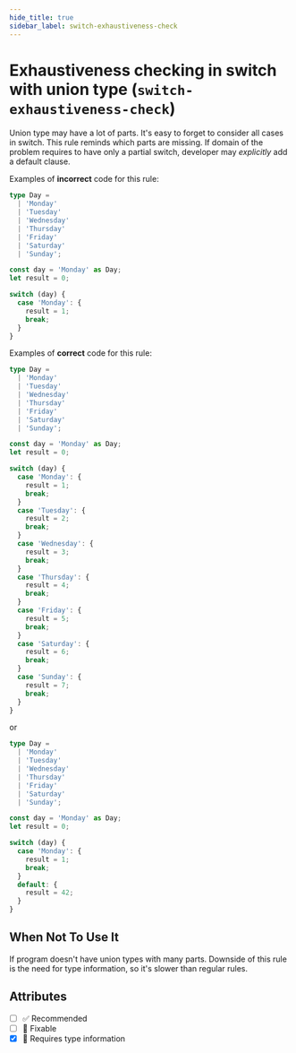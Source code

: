 ```yaml
---
hide_title: true
sidebar_label: switch-exhaustiveness-check
---
```


# Exhaustiveness checking in switch with union type (`switch-exhaustiveness-check`)

Union type may have a lot of parts. It's easy to forget to consider all cases in switch. This rule reminds which parts are missing. If domain of the problem requires to have only a partial switch, developer may _explicitly_ add a default clause.

Examples of **incorrect** code for this rule:

```ts
type Day =
  | 'Monday'
  | 'Tuesday'
  | 'Wednesday'
  | 'Thursday'
  | 'Friday'
  | 'Saturday'
  | 'Sunday';

const day = 'Monday' as Day;
let result = 0;

switch (day) {
  case 'Monday': {
    result = 1;
    break;
  }
}
```

Examples of **correct** code for this rule:

```ts
type Day =
  | 'Monday'
  | 'Tuesday'
  | 'Wednesday'
  | 'Thursday'
  | 'Friday'
  | 'Saturday'
  | 'Sunday';

const day = 'Monday' as Day;
let result = 0;

switch (day) {
  case 'Monday': {
    result = 1;
    break;
  }
  case 'Tuesday': {
    result = 2;
    break;
  }
  case 'Wednesday': {
    result = 3;
    break;
  }
  case 'Thursday': {
    result = 4;
    break;
  }
  case 'Friday': {
    result = 5;
    break;
  }
  case 'Saturday': {
    result = 6;
    break;
  }
  case 'Sunday': {
    result = 7;
    break;
  }
}
```

or

```ts
type Day =
  | 'Monday'
  | 'Tuesday'
  | 'Wednesday'
  | 'Thursday'
  | 'Friday'
  | 'Saturday'
  | 'Sunday';

const day = 'Monday' as Day;
let result = 0;

switch (day) {
  case 'Monday': {
    result = 1;
    break;
  }
  default: {
    result = 42;
  }
}
```

## When Not To Use It

If program doesn't have union types with many parts. Downside of this rule is the need for type information, so it's slower than regular rules.

## Attributes

- [ ] ✅ Recommended
- [ ] 🔧 Fixable
- [x] 💭 Requires type information
